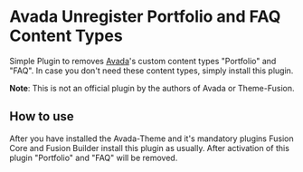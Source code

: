 # Avada Unregister Portfolio and FAQ Content Types

Simple Plugin to removes [Avada](https://avada.theme-fusion.com/)'s custom content types "Portfolio" and "FAQ". In case you don't need these content types, simply install this plugin.

__Note__: This is not an official plugin by the authors of Avada or Theme-Fusion.

## How to use

After you have installed the Avada-Theme and it's mandatory plugins Fusion Core and Fusion Builder install this plugin as usually. After activation of this plugin "Portfolio" and "FAQ" will be removed.